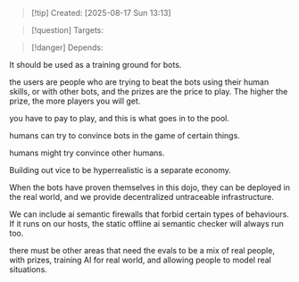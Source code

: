 
>[!tip] Created: [2025-08-17 Sun 13:13]

>[!question] Targets: 

>[!danger] Depends: 

It should be used as a training ground for bots.

the users are people who are trying to beat the bots using their human skills, or with other bots, and the prizes are the price to play.  The higher the prize, the more players you will get.

you have to pay to play, and this is what goes in to the pool.

humans can try to convince bots in the game of certain things.

humans might try convince other humans.

Building out vice to be hyperrealistic is a separate economy.

When the bots have proven themselves in this dojo, they can be deployed in the real world, and we provide decentralized untraceable infrastructure.

We can include ai semantic firewalls that forbid certain types of behaviours.
If it runs on our hosts, the static offline ai semantic checker will always run too.

there must be other areas that need the evals to be a mix of real people, with prizes, training AI for real world, and allowing people to model real situations.